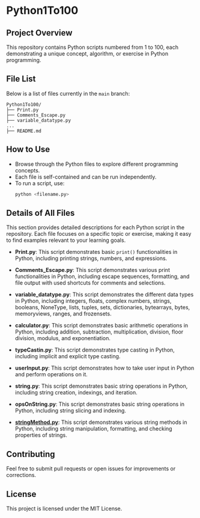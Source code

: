 # Python1To100

## Project Overview

This repository contains Python scripts numbered from 1 to 100, each demonstrating a unique concept, algorithm, or exercise in Python programming.

## File List

Below is a list of files currently in the `main` branch:

```plaintext
Python1To100/
├── Print.py
├── Comments_Escape.py
├── variable_datatype.py
...
├── README.md
```

## How to Use

- Browse through the Python files to explore different programming concepts.
- Each file is self-contained and can be run independently.
- To run a script, use:
    ```bash
    python <filename.py>
    ```
## Details of All Files

This section provides detailed descriptions for each Python script in the repository. Each file focuses on a specific topic or exercise, making it easy to find examples relevant to your learning goals.

- **Print.py**: This script demonstrates basic `print()` functionalities in Python, including printing strings, numbers, and expressions.  

- **Comments_Escape.py**: This script demonstrates various print functionalities in Python, including escape sequences, formatting, and file output with used shortcuts for comments and selections.

- **variable_datatype.py**: This script demonstrates the different data types in Python, including integers, floats, complex numbers, strings, booleans, NoneType, lists, tuples, sets, dictionaries, bytearrays, bytes, memoryviews, ranges, and frozensets. 

- **calculator.py**: This script demonstrates basic arithmetic operations in Python, including addition, subtraction, multiplication, division, floor division, modulus, and exponentiation.

- **typeCastin.py**: This script demonstrates type casting in Python, including implicit and explicit type casting. 

- **userInput.py**: This script demonstrates how to take user input in Python and perform operations on it. 

- **string.py**: This script demonstrates basic string operations in Python, including string creation, indexings, and iteration.

- **opsOnString.py**: This script demonstrates basic string operations in Python, including string slicing and indexing.

- [**stringMethod.py**](https://github.com/Scorpion-1410/Python1To100/blob/main/stringMethod.py): This script demonstrates various string methods in Python, including string manipulation, formatting, and checking properties of strings.

## Contributing

Feel free to submit pull requests or open issues for improvements or corrections.

## License

This project is licensed under the MIT License.